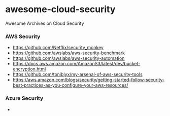 # awesome-cloud-security
Awesome Archives on Cloud Security

### AWS Security
- https://github.com/Netflix/security_monkey
- https://github.com/awslabs/aws-security-benchmark
- https://github.com/awslabs/aws-security-automation
- https://docs.aws.amazon.com/AmazonS3/latest/dev/bucket-encryption.html
- https://github.com/toniblyx/my-arsenal-of-aws-security-tools
- https://aws.amazon.com/blogs/security/getting-started-follow-security-best-practices-as-you-configure-your-aws-resources/

### Azure Security
- 
